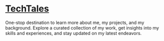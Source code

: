 # <a href="https://matejhor.github.io/TechTales/" target="_blank">TechTales</a>
One-stop destination to learn more about me, my projects, and my background. Explore a curated collection of my work, get insights into my skills and experiences, and stay updated on my latest endeavors. 

